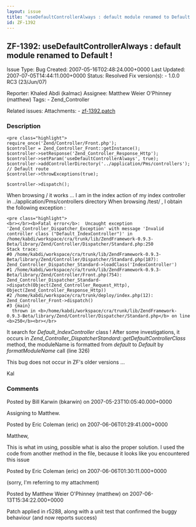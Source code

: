 ```yaml
---
layout: issue
title: "useDefaultControllerAlways : default module renamed to Default !"
id: ZF-1392
---
```


ZF-1392: useDefaultControllerAlways : default module renamed to Default !
-------------------------------------------------------------------------

 Issue Type: Bug Created: 2007-05-16T02:48:24.000+0000 Last Updated: 2007-07-05T14:44:11.000+0000 Status: Resolved Fix version(s): - 1.0.0 RC3 (23/Jun/07)
 
 Reporter:  Khaled Abdi (kalmac)  Assignee:  Matthew Weier O'Phinney (matthew)  Tags: - Zend\_Controller
 
 Related issues: 
 Attachments: - [zf-1392.patch](/issues/secure/attachment/10526/zf-1392.patch)
 
### Description

 
    <pre class="highlight">
    require_once('Zend/Controller/Front.php');
    $controller = Zend_Controller_Front::getInstance();
    $controller->setResponse('Zend_Controller_Response_Http');
    $controller->setParam('useDefaultControllerAlways', true);
    $controller->addControllerDirectory('../application/Pms/controllers'); // Default route
    $controller->throwExceptions(true);
    
    $controller->dispatch();


When browsing / it works ... I am in the index action of my index controller in ../application/Pms/controllers directory When browsing /test/ , I obtain the following exception :

 
    <pre class="highlight">
    <br></br><b>Fatal error</b>:  Uncaught exception 'Zend_Controller_Dispatcher_Exception' with message 'Invalid controller class ("Default_IndexController")' in /home/kabdi/workspace/cra/trunk/lib/ZendFramework-0.9.3-Beta/library/Zend/Controller/Dispatcher/Standard.php:250
    Stack trace:
    #0 /home/kabdi/workspace/cra/trunk/lib/ZendFramework-0.9.3-Beta/library/Zend/Controller/Dispatcher/Standard.php(187): Zend_Controller_Dispatcher_Standard->loadClass('IndexController')
    #1 /home/kabdi/workspace/cra/trunk/lib/ZendFramework-0.9.3-Beta/library/Zend/Controller/Front.php(754): Zend_Controller_Dispatcher_Standard->dispatch(Object(Zend_Controller_Request_Http), Object(Zend_Controller_Response_Http))
    #2 /home/kabdi/workspace/cra/trunk/deploy/index.php(12): Zend_Controller_Front->dispatch()
    #3 {main}
      thrown in <b>/home/kabdi/workspace/cra/trunk/lib/ZendFramework-0.9.3-Beta/library/Zend/Controller/Dispatcher/Standard.php</b> on line <b>250</b><br></br>

It search for _Default\_IndexController_ class ! After some investigations, it occurs in _Zend\_Controller\_DispatcherStandard::getDefaultControllerClass_ method, the moduleName is formatted from _default_ to _Default_ by _formatModuleName_ call (line 326)

This bug does not occur in ZF's older versions ...

Kal

 

 

### Comments

Posted by Bill Karwin (bkarwin) on 2007-05-23T10:05:40.000+0000

Assigning to Matthew.

 

 

Posted by Eric Coleman (eric) on 2007-06-06T01:29:41.000+0000

Matthew,

This is what im using, possible what is also the proper solution. I used the code from another method in the file, because it looks like you encountered this issue

 

 

Posted by Eric Coleman (eric) on 2007-06-06T01:30:11.000+0000

(sorry, I'm referring to my attachment)

 

 

Posted by Matthew Weier O'Phinney (matthew) on 2007-06-13T15:34:22.000+0000

Patch applied in r5288, along with a unit test that confirmed the buggy behaviour (and now reports success)

 

 